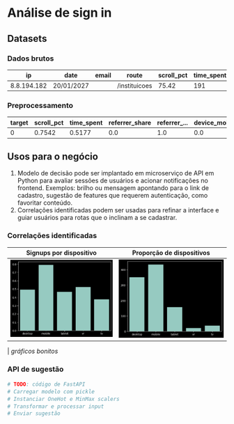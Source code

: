 # Análise de sign in

## Datasets

### Dados brutos

| ip          | date       | email | route         | scroll_pct | time_spent | referrer | device  |
| ----------- | ---------- | ----- | ------------- | ---------- | ---------- | -------- | ------- |
| 8.8.194.182 | 20/01/2027 |       | /instituicoes | 75.42      | 191        | chrome   | desktop |

### Preprocessamento

| target | scroll_pct | time_spent | referrer_share | referrer\_... | device_mobile | device\_... | route\_/cursos | route\_/... | month_1 | month\_... |
| ------ | ---------- | ---------- | -------------- | ------------- | ------------- | ----------- | -------------- | ----------- | ------- | ---------- |
| 0      | 0.7542     | 0.5177     | 0.0            | 1.0           | 0.0           | 1.0         | 1.0            | 0.0         | 1.0     | 0.0        |

## Usos para o negócio

1. Modelo de decisão pode ser implantado em microserviço de API em Python para avaliar sessões de usuários e acionar notificações no frontend. Exemplos: brilho ou mensagem apontando para o link de cadastro, sugestão de features que requerem autenticação, como favoritar conteúdo.
2. Correlações identificadas podem ser usadas para refinar a interface e guiar usuários para rotas que o inclinam a se cadastrar.

### Correlações identificadas

| Signups por dispositivo                              | Proporção de dispositivos                           |
| ---------------------------------------------------- | --------------------------------------------------- |
| ![signups por dispositivo](plots/device-signups.png) | ![contagem de dispositivos](plots/device-ratio.png) |

| _gráficos bonitos_

### API de sugestão

```py
# TODO: código de FastAPI
# Carregar modelo com pickle
# Instanciar OneHot e MinMax scalers
# Transformar e processar input
# Enviar sugestão
```
